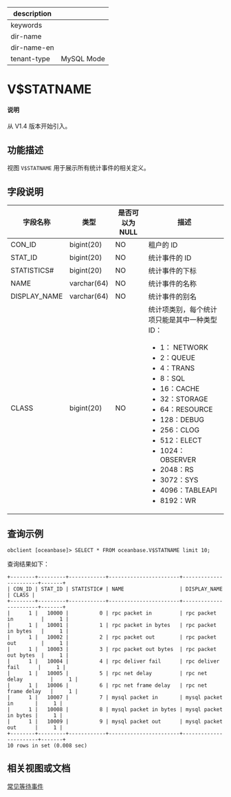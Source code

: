 |description||
|---|---|
|keywords||
|dir-name||
|dir-name-en||
|tenant-type|MySQL Mode|

# V$STATNAME

<main id="notice" type='explain'>
  <h4>说明</h4>
  <p>从 V1.4 版本开始引入。</p>
</main>

## 功能描述

视图 `V$STATNAME` 用于展示所有统计事件的相关定义。

## 字段说明

|   **字段名称**   |   **类型**    | **是否可以为 NULL** |   **描述**    |
|--------------|-------------|----------------|-------------|
| CON_ID       | bigint(20)  | NO             | 租户的 ID      |
| STAT_ID      | bigint(20)  | NO             | 统计事件的 ID    |
| STATISTICS#  | bigint(20)  | NO             | 统计事件的下标     |
| NAME         | varchar(64) | NO             | 统计事件的名称     |
| DISPLAY_NAME | varchar(64) | NO             | 统计事件的别名     |
| CLASS        | bigint(20)  | NO             | 统计项类别，每个统计项只能是其中一种类型 ID：<ul><li>1： NETWORK</li> <li>2：QUEUE</li> <li>4：TRANS</li> <li>8：SQL</li> <li>16：CACHE</li> <li>32：STORAGE</li> <li>64：RESOURCE</li> <li>128：DEBUG</li> <li>256：CLOG</li> <li>512：ELECT</li> <li>1024：OBSERVER</li> <li>2048：RS</li> <li>3072：SYS</li> <li>4096：TABLEAPI</li> <li>8192：WR</li></ul> |

## 查询示例

```shell
obclient [oceanbase]> SELECT * FROM oceanbase.V$STATNAME limit 10;
```

查询结果如下：

```shell
+--------+---------+------------+-----------------------+-----------------------+-------+
| CON_ID | STAT_ID | STATISTIC# | NAME                  | DISPLAY_NAME          | CLASS |
+--------+---------+------------+-----------------------+-----------------------+-------+
|      1 |   10000 |          0 | rpc packet in         | rpc packet in         |     1 |
|      1 |   10001 |          1 | rpc packet in bytes   | rpc packet in bytes   |     1 |
|      1 |   10002 |          2 | rpc packet out        | rpc packet out        |     1 |
|      1 |   10003 |          3 | rpc packet out bytes  | rpc packet out bytes  |     1 |
|      1 |   10004 |          4 | rpc deliver fail      | rpc deliver fail      |     1 |
|      1 |   10005 |          5 | rpc net delay         | rpc net delay         |     1 |
|      1 |   10006 |          6 | rpc net frame delay   | rpc net frame delay   |     1 |
|      1 |   10007 |          7 | mysql packet in       | mysql packet in       |     1 |
|      1 |   10008 |          8 | mysql packet in bytes | mysql packet in bytes |     1 |
|      1 |   10009 |          9 | mysql packet out      | mysql packet out      |     1 |
+--------+---------+------------+-----------------------+-----------------------+-------+
10 rows in set (0.008 sec)
```

## 相关视图或文档

[常见等待事件](../../../../700.reference/700.system-views/520.wait-event-description.md)